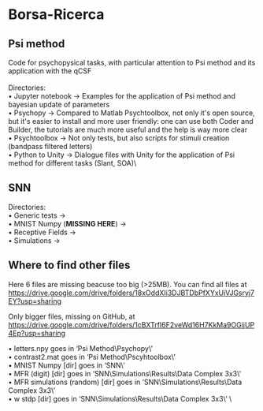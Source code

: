 # Borsa-Ricerca

## Psi method

Code for psychopysical tasks, with particular attention to Psi method and its application with the qCSF\
\
Directories:\
• Jupyter notebook &rarr; Examples for the application of Psi method and bayesian update of parameters\
• Psychopy &rarr; Compared to Matlab Psychtoolbox, not only it's open source, but it's easier to install and more user friendly: one can use both Coder and Builder, the tutorials are much more useful and the help is way more clear\
• Psychtoolbox &rarr; Not only tests, but also scripts for stimuli creation (bandpass filtered letters)\
• Python to Unity &rarr; Dialogue files with Unity for the application of Psi method for different tasks (Slant, SOA)\

## SNN

Directories:\
• Generic tests &rarr;\
• MNIST Numpy (**MISSING HERE**) &rarr;\
• Receptive Fields &rarr;\
• Simulations &rarr;

## Where to find other files

Here 6 files are missing beacuse too big (>25MB). You can find all files at https://drive.google.com/drive/folders/18xOddXIi3DJBTDbPfXYxUiVJGsryj7EY?usp=sharing

Only bigger files, missing on GitHub, at https://drive.google.com/drive/folders/1cBXTrfI6F2veWd16H7KkMa9OGijUP4Ep?usp=sharing 

•	letters.npy goes in ‘Psi Method\Psychopy\’ \
•	contrast2.mat goes in ‘Psi Method\Pscyhtoolbox\’ \
•	MNIST Numpy [dir] goes in ‘SNN\’ \
•	MFR (digit) [dir] goes in ‘SNN\Simulations\Results\Data Complex 3x3\’ \
•	MFR simulations (random) [dir] goes in ‘SNN\Simulations\Results\Data Complex 3x3\’ \
•	w stdp [dir] goes in ‘SNN\Simulations\Results\Data Complex 3x3\’ \
